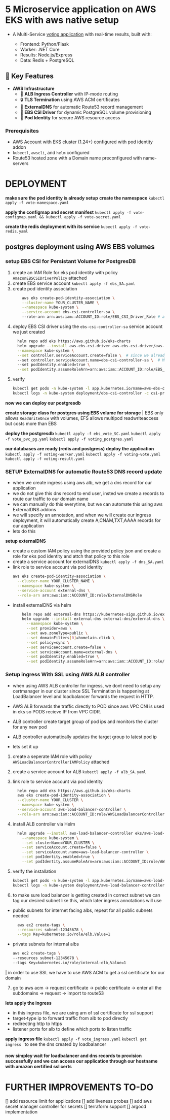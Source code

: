 # 5 Microservice application on AWS EKS with aws native setup

- A Multi-Service [voting application](https://github.com/luffyxxsenpai/better-docker-voting-app) with real-time results, built with:

  - Frontend: Python/Flask
  - Worker: .NET Core
  - Results: Node.js/Express
  - Data: Redis + PostgreSQL

## 🌟 Key Features
- **AWS Infrastructure**  
  - 🚀 **ALB Ingress Controller** with IP-mode routing  
  - 🔒 **TLS Termination** using AWS ACM certificates  
  - 📡 **ExternalDNS** for automatic Route53 record management  
  - 💾 **EBS CSI Driver** for dynamic PostgreSQL volume provisioning  
  - 🔑 **Pod Identity** for secure AWS resource access  


### Prerequisites
- AWS Account with EKS cluster (1.24+) configured with pod identity addon
- `kubectl`, `awscli`, and `helm` configured
- Route53 hosted zone with a Domain name preconfigured with name-servers

# DEPLOYMENT
**make sure the pod identity is already setup**
**create the namespace**
`kubectl apply -f vote-namespace.yaml`

**apply the configmap and secret manifest**
`kubectl apply -f vote-configmap.yaml && kubectl apply -f vote-secret.yaml`

**create the redis deployment with its service**
`kubectl apply -f vote-redis.yaml`

## postgres deployment using AWS EBS volumes

### setup EBS CSI for Persistant Volume for PostgresDB
1. create an IAM Role for eks pod identity with policy `AmazonEBSCSIDriverPolicy` attached
2. create EBS service account `kubectl apply -f ebs_SA.yaml`
3. create pod identity association 
      ```bash
          aws eks create-pod-identity-association \
          --cluster-name YOUR_CLUSTER_NAME \
          --namespace kube-system \
          --service-account ebs-csi-controller-sa \ 
          --role-arn arn:aws:iam::ACCOUNT_ID:role/EBS_CSI_Driver_Role # arn of iam role created with ebscsidriverpolicy
      ```
4. deploy EBS CSI driver using the `ebs-csi-controller-sa` service account we just created
      ```bash
        helm repo add eks https://aws.github.io/eks-charts
        helm upgrade --install aws-ebs-csi-driver aws-ebs-csi-driver/aws-ebs-csi-driver \
        --namespace kube-system \
        --set controller.serviceAccount.create=false \  # since we already have sa configured
        --set controller.serviceAccount.name=ebs-csi-controller-sa \  # Match SA name
        --set podIdentity.enabled=true \
        --set podIdentity.assumeRoleArn=arn:aws:iam::ACCOUNT_ID:role/EBS_CSI_Driver_Role
      ```
5. verify
    ```bash
    kubectl get pods -n kube-system -l app.kubernetes.io/name=aws-ebs-csi-driver
    kubectl logs -n kube-system deployment/ebs-csi-controller -c csi-provisioner
    ```
**now we can deploy our postgresdb**

**create storage class for postgres using EBS volume for storage**
| EBS only allows `ReadWriteOnce` with volumes, EFS allows multipod readwriteaccess but costs more than EBS

**deploy the postgresdb**
`kubectl apply -f ebs_vote_SC.yaml`
`kubectl apply -f vote_pvc_pg.yaml`
`kubectl apply -f voting_postgres.yaml`

**our databases are ready (redis and postgress)**
**deploy the application**
`kubectl apply -f voting-worker.yaml`
`kubectl apply -f voting-vote.yaml`
`kubectl apply -f voting-result.yaml`


### SETUP ExternalDNS for automatic Route53 DNS record update
- when we create ingress using aws alb, we get a dns record for our application 
- we do not give this dns record to end user, insted we create a records to route our traffic to our domain name
- we can manually do this everytime, but we can automate this using aws ExternalDNS addons
- we will specify an annotation, and when we will create our ingress deployment, it will automatically create A,CNAM,TXT,AAAA records for our application
- lets do this

**setup externalDNS**
- create a custom IAM policy using the provided policy json and create a role for eks pod identity and attch that policy to this role
- create a service account for externalDNS `kubectl apply -f dns_SA.yaml`
- link role to service account via pod identity
    ```bash
    aws eks create-pod-identity-association \
      --cluster-name YOUR_CLUSTER_NAME \
      --namespace kube-system \
      --service-account external-dns \
      --role-arn arn:aws:iam::ACCOUNT_ID:role/ExternalDNSRole
    ```
- install externalDNS via helm
  ```bash
      helm repo add external-dns https://kubernetes-sigs.github.io/external-dns/
      helm upgrade --install external-dns external-dns/external-dns \
        --namespace kube-system \
        --set provider=aws \
        --set aws.zoneType=public \
        --set domainFilters[0]=homelain.click \
        --set policy=sync \
        --set serviceAccount.create=false \
        --set serviceAccount.name=external-dns \
        --set podIdentity.enabled=true \
        --set podIdentity.assumeRoleArn=arn:aws:iam::ACCOUNT_ID:role/ExternalDNSRole
  ```

### Setup ingress With SSL using AWS ALB controller
- when using AWS ALB controller for ingress, we dont need to setup any certmanager in our cluster since SSL Termination is happening at LoadBalancer level and loadbalancer forwards the request in HTTP.
- AWS ALB forwards the traffic directly to POD since aws VPC CNI is used in eks so PODS recieve IP from VPC CIDR.
- ALB controller create target group of pod ips and monitors the cluster for any new pod 
- ALB controller automatically updates the target group to latest pod ip

- lets set it up

1. create a seperate IAM role with policy `AWSLoadBalancerControllerIAMPolicy` attached 
2. create a service account for ALB `kubectl apply -f alb_SA.yaml`
3. link role to service account via pod identity
      ```bash
        helm repo add eks https://aws.github.io/eks-charts
        aws eks create-pod-identity-association \
        --cluster-name YOUR_CLUSTER \
        --namespace kube-system \
        --service-account aws-load-balancer-controller \
        --role-arn arn:aws:iam::ACCOUNT_ID:role/AWSLoadBalancerControllerRole
      ```
4. install ALB controller via Helm
      ```bash
        helm upgrade --install aws-load-balancer-controller eks/aws-load-balancer-controller \
          --namespace kube-system \
          --set clusterName=YOUR_CLUSTER \
          --set serviceAccount.create=false \
          --set serviceAccount.name=aws-load-balancer-controller \
          --set podIdentity.enabled=true \
          --set podIdentity.assumeRoleArn=arn:aws:iam::ACCOUNT_ID:role/AWSLoadBalancerControllerRole
      ```
5. verify the installation
    ```bash
    kubectl get pods -n kube-system -l app.kubernetes.io/name=aws-load-balancer-controller
    kubectl logs -n kube-system deployment/aws-load-balancer-controller | grep "successfully acquired lease"
    ```

6. to make sure load balancer is getting created in correct subnet we can tag our desired subnet like this, which later ingress annotations will use
  - public subnets for internet facing albs, repeat for all public subnets needed
    ```bash
      aws ec2 create-tags \
      --resources subnet-12345678 \
      --tags Key=kubernetes.io/role/elb,Value=1
    ```
  - private subnets for internal albs
      ```bash
      aws ec2 create-tags \
      --resources subnet-12345678 \
      --tags Key=kubernetes.io/role/internal-elb,Value=1
      ```

| in order to use SSL we have to use AWS ACM to get a ssl certificate for our domain

7. go to aws acm -> request certificate -> public certificate -> enter all the subdomains -> request -> import to route53

**lets apply the ingress**
- in this ingress file, we are using arn of ssl certificate for ssl support
- target-type ip to forward traffic from alb to pod directly 
- redirecting http to https
- listener ports for alb to define which ports to listen traffic 

**apply ingress file**
`kubectl apply -f vote_ingress.yaml`
`kubectl get ingress ` to see the dns created by loadbalancer


#### now simpley wait for loadbalancer and dns records to provision successfully and we can access our application through our hostname with amazon certified ssl certs



# FURTHER IMPROVEMENTS TO-DO
[] add resource limit for applications
[] add liveness probes 
[] add aws secret manager controller for secrets
[] terraform support
[] argocd implementation